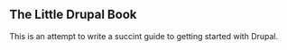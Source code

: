 ## The Little Drupal Book

This is an attempt to write a succint guide to getting started with Drupal.

